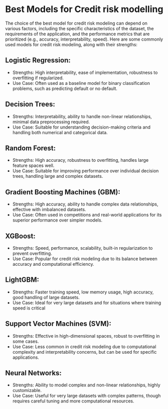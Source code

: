 # Best Models for Credit risk modelling 

The choice of the best model for credit risk modeling can depend on various factors, including the specific characteristics of the dataset, the requirements of the application, and the performance metrics that are prioritized (e.g., accuracy, interpretability, speed). Here are some commonly used models for credit risk modeling, along with their strengths:

## Logistic Regression:

- Strengths: High interpretability, ease of implementation, robustness to overfitting if regularized.
- Use Case: Often used as a baseline model for binary classification problems, such as predicting default or no default.

## Decision Trees:

- Strengths: Interpretability, ability to handle non-linear relationships, minimal data preprocessing required.
- Use Case: Suitable for understanding decision-making criteria and handling both numerical and categorical data.

## Random Forest:

- Strengths: High accuracy, robustness to overfitting, handles large feature spaces well.
- Use Case: Suitable for improving performance over individual decision trees, handling large and complex datasets.

## Gradient Boosting Machines (GBM):

- Strengths: High accuracy, ability to handle complex data relationships, effective with imbalanced datasets.
- Use Case: Often used in competitions and real-world applications for its superior performance over simpler models.

## XGBoost:

- Strengths: Speed, performance, scalability, built-in regularization to prevent overfitting.
- Use Case: Popular for credit risk modeling due to its balance between accuracy and computational efficiency.

## LightGBM:

- Strengths: Faster training speed, low memory usage, high accuracy, good handling of large datasets.
- Use Case: Ideal for very large datasets and for situations where training speed is critical

## Support Vector Machines (SVM):

- Strengths: Effective in high-dimensional spaces, robust to overfitting in some cases.
- Use Case: Less common in credit risk modeling due to computational complexity and interpretability concerns, but can be used for specific applications.

## Neural Networks:

- Strengths: Ability to model complex and non-linear relationships, highly customizable.
- Use Case: Useful for very large datasets with complex patterns, though requires careful tuning and more computational resources.
